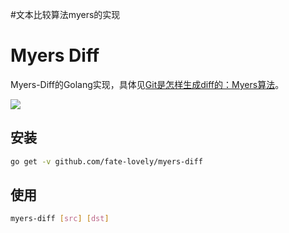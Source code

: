 #文本比较算法myers的实现

# Myers Diff

Myers-Diff的Golang实现，具体见[Git是怎样生成diff的：Myers算法](http://cjting.me/misc/how-git-generate-diff/?hmsr=toutiao.io&utm_medium=toutiao.io&utm_source=toutiao.io)。

![](http://ww1.sinaimg.cn/large/9b85365dgy1fg4d65ntaij21cu0r00tv)

## 安装

```bash
go get -v github.com/fate-lovely/myers-diff
```

## 使用

```bash
myers-diff [src] [dst]
```
